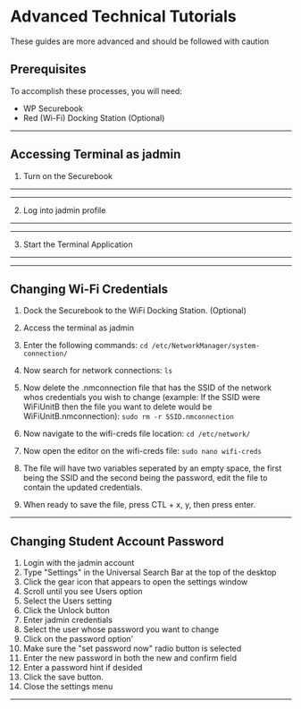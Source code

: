 # Advanced Technical Tutorials

These guides are more advanced and should be followed with caution

## Prerequisites

To accomplish these processes, you will need:
- WP Securebook
- Red (Wi-Fi) Docking Station (Optional)

---

## Accessing Terminal as jadmin

1. Turn on the Securebook

---

---

2. Log into jadmin profile

---

---

3. Start the Terminal Application

---

---

## Changing Wi-Fi Credentials

1. Dock the Securebook to the WiFi Docking Station. (Optional)
2. Access the terminal as jadmin
3. Enter the following commands:
`cd /etc/NetworkManager/system-connection/`
4. Now search for network connections:
`ls`
5. Now delete the .nmconnection file that has the SSID of the network whos credentials you wish to change (example: If the SSID were WiFiUnitB then the file you want to delete would be WiFiUnitB.nmconnection):
`sudo rm -r SSID.nmconnection`
6. Now navigate to the wifi-creds file location:
`cd /etc/network/`
7. Now open the editor on the wifi-creds file:
`sudo nano wifi-creds`
8. The file will have two variables seperated by an empty space, the first being the SSID and the second being the password, edit the file to contain the updated credentials.

9. When ready to save the file, press CTL + x, y, then press enter.


---

## Changing Student Account Password

1. Login with the jadmin account
2. Type "Settings" in the Universal Search Bar at the top of the desktop
3. Click the gear icon that appears to open the settings window
4. Scroll until you see Users option
5. Select the Users setting
6. Click the Unlock button
7. Enter jadmin credentials
8. Select the user whose password you want to change
9. Click on the password option'
10. Make sure the "set password now" radio button is selected
11. Enter the new password in both the new and confirm field
12. Enter a password hint if desided
13. Click the save button.
14. Close the settings menu

---